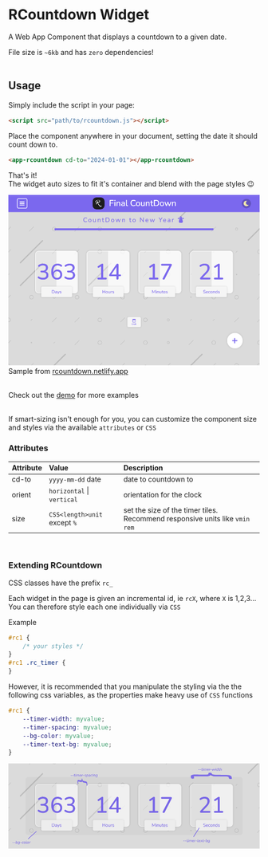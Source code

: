 # RCountdown Widget

A Web App Component that displays a countdown to a given date.

File size is  `~6kb` and has `zero` dependencies!
<br><br>

## Usage

Simply include the script in your page:

```html
<script src="path/to/rcountdown.js"></script>
```

Place the component anywhere in your document, setting the date it should count down to.

```html
<app-rcountdown cd-to="2024-01-01"></app-rcountdown>
```

That's it!<br>
The widget auto sizes to fit it's container and blend with the page styles :wink: 
<br>

![sample from rcountdown.netlify.app](/img/sample.png) 
<br>
Sample from [rcountdown.netlify.app](rcountdown.netlify.app)
<br><br>

Check out the [demo](/demo.html) for more examples
<br><br>


If smart-sizing isn't enough for you, you can customize the component size and styles via the available `attributes` or `CSS`
<br>

### Attributes

| Attribute | Value                        | Description                                                                   |
| --------- | :--------------------------- | :---------------------------------------------------------------------------- |
| cd-to     | `yyyy-mm-dd` date            | date to countdown to                                                          |
| orient    | `horizontal` \| `vertical`   | orientation for the clock                                                     |
| size      | `CSS<length>unit` except `%` | set the size of the timer tiles. Recommend responsive units like `vmin` `rem` |

<br>

### Extending RCountdown

CSS classes have the prefix `rc_`

Each widget in the page is given an incremental id, ie `rcX`, where `X` is 1,2,3... <br>
You can therefore style each one individually via `CSS`

Example

```css
#rc1 {
    /* your styles */
}
#rc1 .rc_timer {
}
```

However, it is recommended that you manipulate the styling via the the following css variables, as the properties make heavy use of `CSS` functions

```css
#rc1 {
    --timer-width: myvalue;
    --timer-spacing: myvalue;
    --bg-color: myvalue;
    --timer-text-bg: myvalue;
}
```
![specification](img/specs.png)

